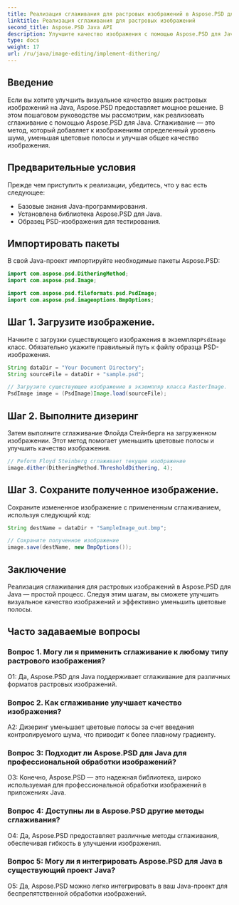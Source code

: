 ```yaml
---
title: Реализация сглаживания для растровых изображений в Aspose.PSD для Java
linktitle: Реализация сглаживания для растровых изображений
second_title: Aspose.PSD Java API
description: Улучшите качество изображения с помощью Aspose.PSD для Java. Следуйте нашему пошаговому руководству, чтобы реализовать сглаживание и устранить цветовые полосы.
type: docs
weight: 17
url: /ru/java/image-editing/implement-dithering/
---
```

## Введение

Если вы хотите улучшить визуальное качество ваших растровых изображений на Java, Aspose.PSD предоставляет мощное решение. В этом пошаговом руководстве мы рассмотрим, как реализовать сглаживание с помощью Aspose.PSD для Java. Сглаживание — это метод, который добавляет к изображениям определенный уровень шума, уменьшая цветовые полосы и улучшая общее качество изображения.

## Предварительные условия

Прежде чем приступить к реализации, убедитесь, что у вас есть следующее:

- Базовые знания Java-программирования.
- Установлена библиотека Aspose.PSD для Java.
- Образец PSD-изображения для тестирования.

## Импортировать пакеты

В свой Java-проект импортируйте необходимые пакеты Aspose.PSD:

```java
import com.aspose.psd.DitheringMethod;
import com.aspose.psd.Image;

import com.aspose.psd.fileformats.psd.PsdImage;
import com.aspose.psd.imageoptions.BmpOptions;
```

## Шаг 1. Загрузите изображение.

 Начните с загрузки существующего изображения в экземпляр`PsdImage` класс. Обязательно укажите правильный путь к файлу образца PSD-изображения.

```java
String dataDir = "Your Document Directory";
String sourceFile = dataDir + "sample.psd";

// Загрузите существующее изображение в экземпляр класса RasterImage.
PsdImage image = (PsdImage)Image.load(sourceFile);
```

## Шаг 2. Выполните дизеринг

Затем выполните сглаживание Флойда Стейнберга на загруженном изображении. Этот метод помогает уменьшить цветовые полосы и улучшить качество изображения.

```java
// Peform Floyd Steinberg сглаживает текущее изображение
image.dither(DitheringMethod.ThresholdDithering, 4);
```

## Шаг 3. Сохраните полученное изображение.

Сохраните измененное изображение с примененным сглаживанием, используя следующий код:

```java
String destName = dataDir + "SampleImage_out.bmp";

// Сохраните полученное изображение
image.save(destName, new BmpOptions());
```

## Заключение

Реализация сглаживания для растровых изображений в Aspose.PSD для Java — простой процесс. Следуя этим шагам, вы сможете улучшить визуальное качество изображений и эффективно уменьшить цветовые полосы.

## Часто задаваемые вопросы

### Вопрос 1. Могу ли я применить сглаживание к любому типу растрового изображения?

О1: Да, Aspose.PSD для Java поддерживает сглаживание для различных форматов растровых изображений.

### Вопрос 2. Как сглаживание улучшает качество изображения?

A2: Дизеринг уменьшает цветовые полосы за счет введения контролируемого шума, что приводит к более плавному градиенту.

### Вопрос 3: Подходит ли Aspose.PSD для Java для профессиональной обработки изображений?

О3: Конечно, Aspose.PSD — это надежная библиотека, широко используемая для профессиональной обработки изображений в приложениях Java.

### Вопрос 4: Доступны ли в Aspose.PSD другие методы сглаживания?

О4: Да, Aspose.PSD предоставляет различные методы сглаживания, обеспечивая гибкость в улучшении изображения.

### Вопрос 5: Могу ли я интегрировать Aspose.PSD для Java в существующий проект Java?

О5: Да, Aspose.PSD можно легко интегрировать в ваш Java-проект для беспрепятственной обработки изображений.